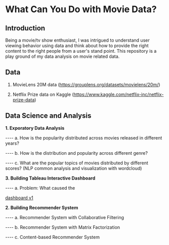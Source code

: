 # What Can You Do with Movie Data?

## Introduction

Being a movie/tv show enthusiast, I was intrigued to understand user viewing behavior using data and think about how to provide the right content to the right people from a user's stand point. This repository is a play ground of my data analysis on movie related data. 

## Data
1. MovieLens 20M data (https://grouplens.org/datasets/movielens/20m/)

2. Netflix Prize data on Kaggle (https://www.kaggle.com/netflix-inc/netflix-prize-data)


## Data Science and Analysis

**1. Exporatory Data Analysis**

---- a. How is the popularity distributed across movies released in different years?

---- b. How is the distribution and popularity across different genre?

---- c. What are the popular topics of movies distributed by different scores? (NLP common analysis and visualization with wordcloud)


**3. Building Tableau Interactive Dashboard**

---- a. Problem: What caused the 

[dashboard v1](https://github.com/Olliang/All-About-Movie-Data/blob/master/images/Movielens_Dashboard%20v1.PNG)



**2. Building Recommender System**

---- a. Recommender System with Collaborative Filtering 

---- b. Recommender System with Matrix Factorization

---- c. Content-based Recommender System 



